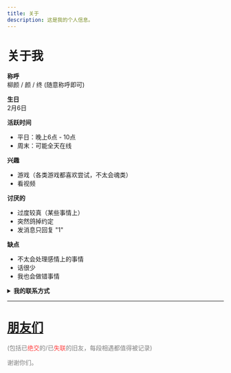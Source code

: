```yaml
---
title: 关于
description: 这是我的个人信息。
---
```


# 关于我

**称呼**  
柳颜 / 颜 / 终 (随意称呼即可)

**生日**  
2月6日

**活跃时间**  
- 平日：晚上6点 - 10点  
- 周末：可能全天在线

**兴趣**  
- 游戏（各类游戏都喜欢尝试，不太会魂类）
- 看视频

**讨厌的**  
- 过度较真（某些事情上）
- 突然鸽掉约定
- 发消息只回复 "1"

**缺点**
- 不太会处理感情上的事情
- 话很少
- 我也会做错事情

**<details><summary style="cursor: pointer;">我的联系方式</summary><p>Discord : rainyan_qwq</p><p>QQ : 这个要私聊问我哦</p><p>bilibili : <a href="https://space.bilibili.com/565790565">断流岁月</a></p></details>**

---

# [**朋友们**](http://shinyan.top/posts/2e4b9cc2)
<span style="color: #808080">(包括已<span style="color: #ff4444">绝交</span>的/已<span style="color: #ff4444">失联</span>的旧友，每段相遇都值得被记录)</span>

<span style="color: #808080">谢谢你们。</span>